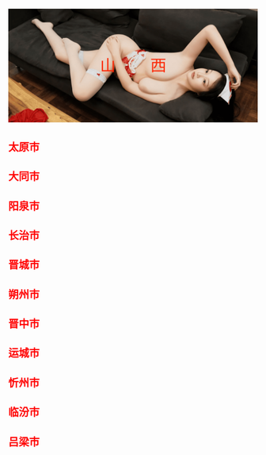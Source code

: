 ![Flowchart](images/sxs.png ':class=banner-image')

## <span style="color:red;">太原市</span>

## <span style="color:red;">大同市</span>

## <span style="color:red;">阳泉市</span>

## <span style="color:red;">长治市</span>

## <span style="color:red;">晋城市</span>

## <span style="color:red;">朔州市</span>

## <span style="color:red;">晋中市</span>

## <span style="color:red;">运城市</span>

## <span style="color:red;">忻州市</span>

## <span style="color:red;">临汾市</span>

## <span style="color:red;">吕梁市</span>
